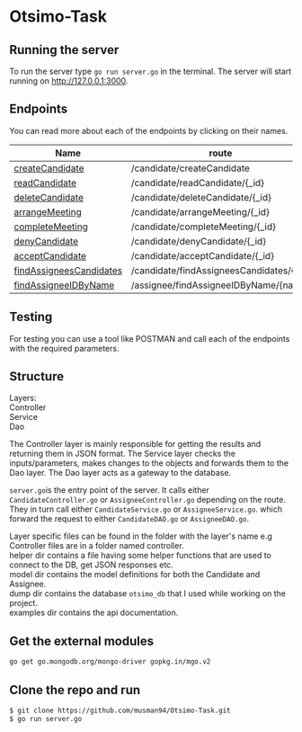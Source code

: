 # Otsimo-Task
## Running the server
To run the server type `go run server.go` in the terminal. The server will start running on http://127.0.0.1:3000. 

## Endpoints
You can read more about each of the endpoints by clicking on their names. 

|Name                                                                    |route                                    |method |                                                  
|------------------------------------------------------------------------|-----------------------------------------|-------                  
[createCandidate](examples/candidate/createCandidate.md)                 |/candidate/createCandidate               |POST   |
[readCandidate](examples/candidate/readCandidate.md)                     |/candidate/readCandidate/{_id}           |GET    |
[deleteCandidate](examples/candidate/deleteCandidate.md)                 |/candidate/deleteCandidate/{_id}         |DELETE |
[arrangeMeeting](examples/candidate/arrangeMeeting.md)                   |/candidate/arrangeMeeting/{_id}          |PUT    |
[completeMeeting](examples/candidate/completeMeeting.md)                 |/candidate/completeMeeting/{_id}         |PUT    |
[denyCandidate](examples/candidate/denyCandidate.md)                     |/candidate/denyCandidate/{_id}           |PUT    |
[acceptCandidate](examples/candidate/acceptCandidate.md)                 |/candidate/acceptCandidate/{_id}         |PUT    |
[findAssigneesCandidates](examples/candidate/findAssigneesCandidates.md) |/candidate/findAssigneesCandidates/{_id} |GET    |
[findAssigneeIDByName](examples/assignee/findAssigneeIDByName.md)        |/assignee/findAssigneeIDByName/{name}     |GET    |

## Testing
For testing you can use a tool like POSTMAN and call each of the endpoints with the required parameters.  

## Structure
Layers:        
Controller   
Service   
Dao   

The Controller layer is mainly responsible for getting the results and returning them in JSON format. The Service layer checks the inputs/parameters, makes changes to the objects and forwards them to the Dao layer. The Dao layer acts as a gateway to the database.   

`server.go`is the entry point of the server. It calls either `CandidateController.go` or `AssigneeController.go` depending on the route. They in turn call either `CandidateService.go` or `AssigneeService.go`. which forward the request to either `CandidateDAO.go` or `AssigneeDAO.go`.   

Layer specific files can be found in the folder with the layer's name e.g Controller files are in a folder named controller.   
helper dir contains a file having some helper functions that are used to connect to the DB, get JSON responses etc.   
model dir contains the model definitions for both the Candidate and Assignee.   
dump dir contains the database `otsimo_db` that I used while working on the project.   
examples dir contains the api documentation.   

## Get the external modules

 ```sh
go get go.mongodb.org/mongo-driver gopkg.in/mgo.v2
```

## Clone the repo and run

 ```sh
$ git clone https://github.com/musman94/Otsimo-Task.git
$ go run server.go
```
